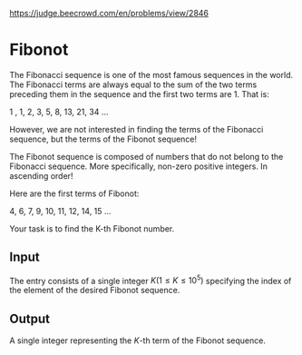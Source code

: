 https://judge.beecrowd.com/en/problems/view/2846

# Fibonot

The Fibonacci sequence is one of the most famous sequences in the world. The
Fibonacci terms are always equal to the sum of the two terms preceding them in
the sequence and the first two terms are 1. That is:

1 , 1, 2, 3, 5, 8, 13, 21, 34 ...

However, we are not interested in finding the terms of the Fibonacci sequence,
but the terms of the Fibonot sequence!

The Fibonot sequence is composed of numbers that do not belong to the Fibonacci
sequence. More specifically, non-zero positive integers. In ascending order!

Here are the first terms of Fibonot:

4, 6, 7, 9, 10, 11, 12, 14, 15 ...

Your task is to find the K-th Fibonot number.

## Input

The entry consists of a single integer $K (1 \leq K \leq 10^5)$ specifying the
index of the element of the desired Fibonot sequence.

## Output

A single integer representing the $K$-th term of the Fibonot sequence.
